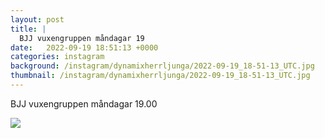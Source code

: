 ```yaml
---
layout: post
title: |
  BJJ vuxengruppen måndagar 19
date:   2022-09-19 18:51:13 +0000
categories: instagram
background: /instagram/dynamixherrljunga/2022-09-19_18-51-13_UTC.jpg
thumbnail: /instagram/dynamixherrljunga/2022-09-19_18-51-13_UTC.jpg
---
```

BJJ vuxengruppen måndagar 19.00



<img src='/www-dynamix-herrljunga/instagram/dynamixherrljunga/2022-09-19_18-51-13_UTC.jpg' class='img-fluid' />
